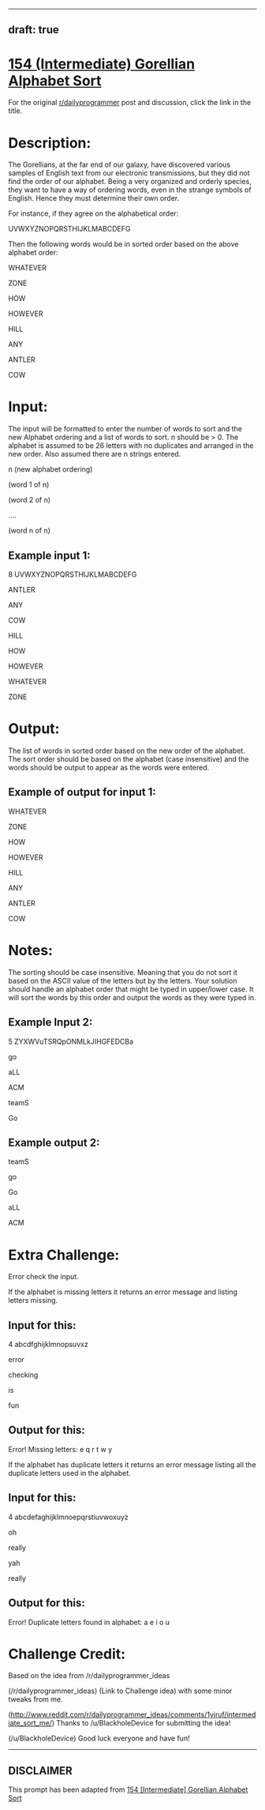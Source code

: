 ---
draft: true
----

# [154 (Intermediate) Gorellian Alphabet Sort](https://www.reddit.com/r/dailyprogrammer/comments/20sjif/4192014_challenge_154_intermediate_gorellian/)

For the original [r/dailyprogrammer](https://www.reddit.com/r/dailyprogrammer/) post and discussion, click the link in the title.

# Description:
The Gorellians, at the far end of our galaxy, have discovered various samples of English text from our electronic transmissions, but they did not find the order of our alphabet. Being a very organized and orderly species, they want to have a way of ordering words, even in the strange symbols of English. Hence they must determine their own order.  

For instance, if they agree on the alphabetical order:  

UVWXYZNOPQRSTHIJKLMABCDEFG  

Then the following words would be in sorted order based on the above alphabet order:  

WHATEVER

ZONE

HOW

HOWEVER

HILL

ANY

ANTLER

COW

# Input:
The input will be formatted to enter the number of words to sort and the new Alphabet ordering and a list of words to sort. n should be > 0. The alphabet is assumed to be 26 letters with no duplicates and arranged in the new order. Also assumed there are n strings entered.

n (new alphabet ordering)

(word 1 of n)

(word 2 of n)

....

(word n of n)

## Example input 1:
8 UVWXYZNOPQRSTHIJKLMABCDEFG

ANTLER

ANY

COW

HILL

HOW

HOWEVER

WHATEVER

ZONE

# Output:
The list of words in sorted order based on the new order of the alphabet. The sort order should be based on the alphabet (case insensitive) and the words should be output to appear as the words were entered.

## Example of output for input 1:
WHATEVER

ZONE

HOW

HOWEVER

HILL

ANY

ANTLER

COW

# Notes:
The sorting should be case insensitive. Meaning that you do not sort it based on the ASCII value of the letters but by the letters. Your solution should handle an alphabet order that might be typed in upper/lower case. It will sort the words by this order and output the words as they were typed in.

## Example Input 2:
5 ZYXWVuTSRQpONMLkJIHGFEDCBa

go

aLL

ACM

teamS

Go

## Example output 2:
teamS

go

Go

aLL

ACM

# Extra Challenge:
Error check the input.

If the alphabet is missing letters it returns an error message and listing letters missing.

## Input for this:
4 abcdfghijklmnopsuvxz

error

checking

is

fun

## Output for this:
Error! Missing letters: e q r t w y

If the alphabet has duplicate letters it returns an error message listing all the duplicate letters used in the alphabet.

## Input for this:
4 abcdefaghijklmnoepqrstiuvwoxuyz

oh

really

yah

really

## Output for this:
Error! Duplicate letters found in alphabet: a e i o u

# Challenge Credit:
Based on the idea from /r/dailyprogrammer_ideas 

(/r/dailyprogrammer_ideas)
(Link to Challenge idea)
with some minor tweaks from me.

(http://www.reddit.com/r/dailyprogrammer_ideas/comments/1yjruf/intermediate_sort_me/)
Thanks to /u/BlackholeDevice for submitting the idea!

(/u/BlackholeDevice)
Good luck everyone and have fun!


----
## **DISCLAIMER**
This prompt has been adapted from [154 [Intermediate] Gorellian Alphabet Sort](https://www.reddit.com/r/dailyprogrammer/comments/20sjif/4192014_challenge_154_intermediate_gorellian/
)
